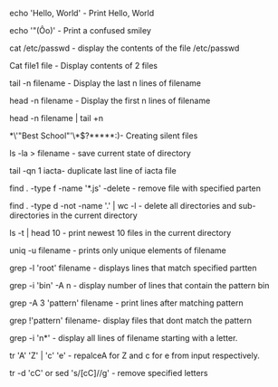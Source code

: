 echo 'Hello, World' - Print Hello, World

echo '"(Ôo)' -  Print a confused smiley

cat /etc/passwd - display the contents of the file /etc/passwd

Cat file1 file - Display contents of 2 files

tail -n filename - Display the last n lines of filename 

head -n filename - Display the first n lines of filename

head -n filename | tail +n

\*\\'"Best School"\'\\*$\?\*\*\*\*\*:)- Creating silent files 

ls -la > filename - save current state of directory

tail -qn 1 iacta- duplicate last line of iacta file

find . -type f -name '*.js' -delete - remove file with specified parten

find . -type d -not -name '.' | wc -l - delete all directories and sub-directories in the current directory

ls -t | head 10 - print newest 10 files  in the current directory

uniq -u filename - prints only unique elements of filename

grep -l 'root' filename - displays lines that match specified partten

grep -i 'bin' -A n - display number of lines that contain the pattern bin

grep -A 3 'pattern'  filename - print lines after matching pattern

grep !'pattern' filename- display files that dont match the pattern

grep -i 'n*' - display all lines of filename starting with a letter.

tr 'A' 'Z' | 'c' 'e' - repalceA for Z and c for e from input respectively.

tr -d 'cC' or sed 's/[cC]//g' - remove specified letters
 
